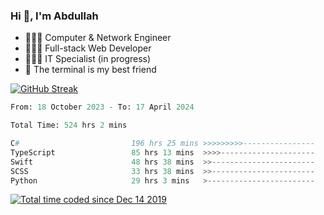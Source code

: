 <h3>Hi 👋, I'm Abdullah</h3>

- 👷🏼‍♂️ Computer & Network Engineer
- 👨🏻‍💻 Full-stack Web Developer
- 👨🏻‍💻 IT Specialist (in progress)
- 🖤 The terminal is my best friend

[![GitHub Streak](https://streak-stats.demolab.com?user=al3bad&theme=transparent&date_format=j%20M%5B%20Y%5D)](https://git.io/streak-stats)

<!--START_SECTION:waka-->

```python
From: 18 October 2023 - To: 17 April 2024

Total Time: 524 hrs 2 mins

C#                         196 hrs 25 mins >>>>>>>>>----------------   37.08 %
TypeScript                 85 hrs 13 mins  >>>>---------------------   16.09 %
Swift                      48 hrs 38 mins  >>-----------------------   09.18 %
SCSS                       33 hrs 38 mins  >>-----------------------   06.35 %
Python                     29 hrs 3 mins   >------------------------   05.49 %
```

<!--END_SECTION:waka-->

<p>
  <a href="https://wakatime.com/@ce2a2aac-0d6b-4d65-b864-8a4bcaf12967"><img src="https://wakatime.com/badge/user/ce2a2aac-0d6b-4d65-b864-8a4bcaf12967.svg" alt="Total time coded since Dec 14 2019" /></a>
</p>
